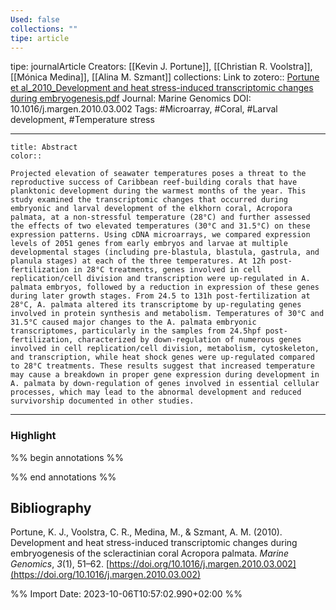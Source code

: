 ```yaml
---
Used: false
collections: ""
tipe: article
---
```

tipe: journalArticle
Creators: [[Kevin J. Portune]], [[Christian R. Voolstra]], [[Mónica Medina]], [[Alina M. Szmant]]
collections: 
Link to zotero:: [Portune et al_2010_Development and heat stress-induced transcriptomic changes during embryogenesis.pdf](zotero://select/library/items/GC65KTGK)
Journal: Marine Genomics
DOI: 10.1016/j.margen.2010.03.002
Tags: #Microarray, #Coral, #Larval development, #Temperature stress

---
```ad-note
title: Abstract
color:: 

Projected elevation of seawater temperatures poses a threat to the reproductive success of Caribbean reef-building corals that have planktonic development during the warmest months of the year. This study examined the transcriptomic changes that occurred during embryonic and larval development of the elkhorn coral, Acropora palmata, at a non-stressful temperature (28°C) and further assessed the effects of two elevated temperatures (30°C and 31.5°C) on these expression patterns. Using cDNA microarrays, we compared expression levels of 2051 genes from early embryos and larvae at multiple developmental stages (including pre-blastula, blastula, gastrula, and planula stages) at each of the three temperatures. At 12h post-fertilization in 28°C treatments, genes involved in cell replication/cell division and transcription were up-regulated in A. palmata embryos, followed by a reduction in expression of these genes during later growth stages. From 24.5 to 131h post-fertilization at 28°C, A. palmata altered its transcriptome by up-regulating genes involved in protein synthesis and metabolism. Temperatures of 30°C and 31.5°C caused major changes to the A. palmata embryonic transcriptomes, particularly in the samples from 24.5hpf post-fertilization, characterized by down-regulation of numerous genes involved in cell replication/cell division, metabolism, cytoskeleton, and transcription, while heat shock genes were up-regulated compared to 28°C treatments. These results suggest that increased temperature may cause a breakdown in proper gene expression during development in A. palmata by down-regulation of genes involved in essential cellular processes, which may lead to the abnormal development and reduced survivorship documented in other studies.

```

---
### Highlight

%% begin annotations %%

%% end annotations %%

## Bibliography

Portune, K. J., Voolstra, C. R., Medina, M., & Szmant, A. M. (2010). Development and heat stress-induced transcriptomic changes during embryogenesis of the scleractinian coral Acropora palmata. _Marine Genomics_, _3_(1), 51–62. [https://doi.org/10.1016/j.margen.2010.03.002](https://doi.org/10.1016/j.margen.2010.03.002)

%% Import Date: 2023-10-06T10:57:02.990+02:00 %%
